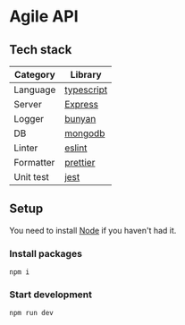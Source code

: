 # Agile API

## Tech stack

| Category      | Library                                              |
| ------------- | ---------------------------------------------------- |
| Language      | [typescript](https://www.typescriptlang.org/) |
| Server        | [Express](https://expressjs.com/) |
| Logger        | [bunyan](https://github.com/trentm/node-bunyan) |
| DB            | [mongodb](https://www.mongodb.com/) |
| Linter        | [eslint](https://eslint.org/) |
| Formatter     | [prettier](https://prettier.io/) |
| Unit test     | [jest](https://jestjs.io/) |

## Setup

You need to install [Node](https://nodejs.org/ja/) if you haven't had it.

### Install packages

```
npm i
```

### Start development

```
npm run dev
```
